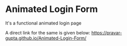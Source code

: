 # Animated Login Form
 It's a functional animated login page
 
A direct link for the same is given below:
https://pravar-gupta.github.io/Animated-Login-Form/
